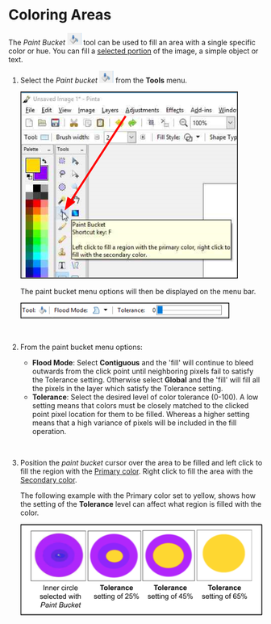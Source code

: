 # Coloring Areas

The *Paint Bucket* ![paint bucket](img/color/paintbucket.png) tool can be used to fill an area with a single specific color or hue. You can fill a [selected portion](select_overview.md) of the image, a simple object or text.

1. Select the *Paint bucket* ![paint bucket](img/color/paintbucket.png) from the **Tools** menu.

    ![select paint bucket](img/color/selectpaintbucket.png)

    The paint bucket menu options will then be displayed on the menu bar.

    ![paint menu](img/color/paintbucketmenu.png)
    
    &nbsp;      

2.  From the paint bucket menu options:
    -  **Flood Mode**: Select **Contiguous** and the 'fill' will continue to bleed outwards from the click point until neighboring pixels fail to satisfy the Tolerance setting. Otherwise select **Global** and the 'fill' will fill all the pixels in the layer which satisfy the Tolerance setting.
    -  **Tolerance**: Select the desired level of color tolerance (0-100). A low setting means that colors must be closely matched to the clicked point pixel location for them to be filled. Whereas a higher setting means that a high variance of pixels will be included in the fill operation.
    
    &nbsp;

3.  Position the *paint bucket* cursor over the area to be filled and left click to fill the region with the [Primary color](coloring.md). Right click to fill the area with the [Secondary color](coloring.md).

    The following example with the Primary color set to yellow, shows how the setting of the **Tolerance** level can affect what region is filled with the color.


    ![Tolerance settings](img/color/tolerancesettings.png)
